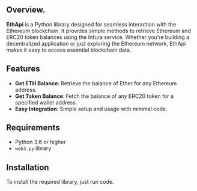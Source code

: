 
## Overview. 

**EthApi** is a Python library designed for seamless interaction with the Ethereum blockchain. It provides simple methods to retrieve Ethereum and ERC20 token balances using the Infura service. Whether you're building a decentralized application or just exploring the Ethereum network, EthApi makes it easy to access essential blockchain data.

## Features

- **Get ETH Balance**: Retrieve the balance of Ether for any Ethereum address.
- **Get Token Balance**: Fetch the balance of any ERC20 token for a specified wallet address.
- **Easy Integration**: Simple setup and usage with minimal code.

## Requirements

- Python 3.6 or higher
- `web3.py` library

## Installation

To install the required library, just run code. 



